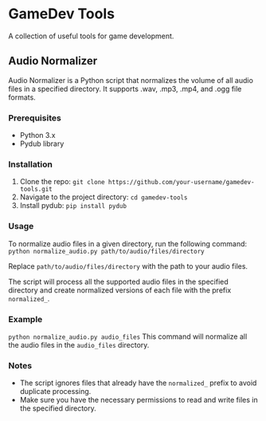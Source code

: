 # GameDev Tools

A collection of useful tools for game development.

## Audio Normalizer

Audio Normalizer is a Python script that normalizes the volume of all audio files in a specified directory. It supports .wav, .mp3, .mp4, and .ogg file formats.

### Prerequisites

- Python 3.x
- Pydub library

### Installation

1. Clone the repo:
`git clone https://github.com/your-username/gamedev-tools.git`
2. Navigate to the project directory:
`cd gamedev-tools`
3. Install pydub:
`pip install pydub`
### Usage

To normalize audio files in a given directory, run the following command:
`python normalize_audio.py path/to/audio/files/directory`

Replace `path/to/audio/files/directory` with the path to your audio files.

The script will process all the supported audio files in the specified directory and create normalized versions of each file with the prefix `normalized_`. 

### Example
`python normalize_audio.py audio_files`
This command will normalize all the audio files in the `audio_files` directory.

### Notes

- The script ignores files that already have the `normalized_` prefix to avoid duplicate processing.
- Make sure you have the necessary permissions to read and write files in the specified directory.
